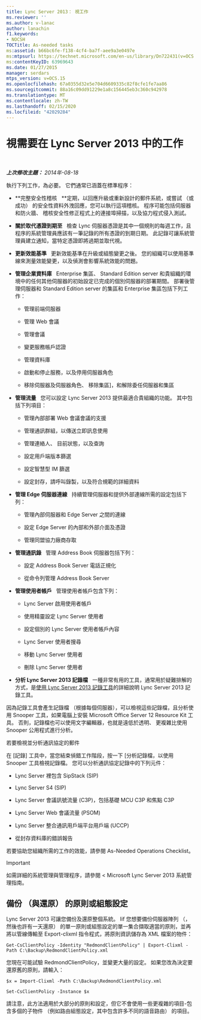 ```yaml
---
title: Lync Server 2013： 視工作
ms.reviewer: ''
ms.author: v-lanac
author: lanachin
f1.keywords:
- NOCSH
TOCTitle: As-needed tasks
ms:assetid: b66bc6fe-f138-4cf4-ba7f-aee9a3e0497e
ms:mtpsurl: https://technet.microsoft.com/en-us/library/Dn722431(v=OCS.15)
ms:contentKeyID: 63969643
ms.date: 01/27/2015
manager: serdars
mtps_version: v=OCS.15
ms.openlocfilehash: 67a0355d32e5e704d6609335c82f8cfe1fe7aa86
ms.sourcegitcommit: 88a16c09dd91229e1a8c156445eb3c360c942978
ms.translationtype: MT
ms.contentlocale: zh-TW
ms.lasthandoff: 02/15/2020
ms.locfileid: "42029284"
---
```

<div data-xmlns="http://www.w3.org/1999/xhtml">

<div class="topic" data-xmlns="http://www.w3.org/1999/xhtml" data-msxsl="urn:schemas-microsoft-com:xslt" data-cs="http://msdn.microsoft.com/">

<div data-asp="http://msdn2.microsoft.com/asp">

# <a name="as-needed-tasks-in-lync-server-2013"></a>視需要在 Lync Server 2013 中的工作

</div>

<div id="mainSection">

<div id="mainBody">

<span> </span>

_**上次修改主題：** 2014年-08-18_

執行下列工作，為必要。 它們通常已涵蓋在標準程序：

  - **完整安全性稽核   **定期，以回應升級或重新設計的郵件系統，或嘗試 （或成功） 的安全性資料外洩回應，您可以執行這項稽核。 程序可能包括伺服器和防火牆、 稽核安全性修正程式上的連接埠掃描，以及協力程式侵入測試。

  - **關於取代憑證到期至**   檢查 Lync 伺服器憑證是其中一個規則的每週工作，且程序的系統管理員應該有一筆記錄的所有憑證的到期日期。 此記錄可讓系統管理員建立通知，當特定憑證即將過期並取代視。

  - **更新效能基準**   更新效能基準在升級或組態變更之後。 您的組織可以使用基準線來測量效能變更，以及偵測會影響系統效能的問題。

  - **管理企業資料庫**   Enterprise 集區、 Standard Edition server 和貴組織的環境中的任何其他伺服器的初始設定已完成的個別伺服器的部署期間。 部署後管理伺服器和 Standard Edition server 的集區和 Enterprise 集區包括下列工作：
    
      - 管理前端伺服器
    
      - 管理 Web 會議
    
      - 管理會議
    
      - 變更服務帳戶認證
    
      - 管理資料庫
    
      - 啟動和停止服務，以及停用伺服器角色
    
      - 移除伺服器及伺服器角色、 移除集區]，和解除委任伺服器和集區

  - **管理流量**   您可以設定 Lync Server 2013 提供最適合貴組織的功能。 其中包括下列項目：
    
      - 管理內部部署 Web 會議會議的支援
    
      - 管理通訊群組，以傳送立即訊息使用
    
      - 管理連絡人、 目前狀態，以及查詢
    
      - 設定用戶端版本篩選
    
      - 設定智慧型 IM 篩選
    
      - 設定封存，請呼叫錄製，以及符合規範的詳細資料

  - **管理 Edge 伺服器連線**   持續管理伺服器和提供外部連線所需的設定包括下列：
    
      - 管理內部伺服器和 Edge Server 之間的連線
    
      - 設定 Edge Server 的內部和外部介面及憑證
    
      - 管理同盟協力廠商存取

  - **管理通訊錄**   管理 Address Book 伺服器包括下列：
    
      - 設定 Address Book Server 電話正規化
    
      - 從命令列管理 Address Book Server

  - **管理使用者帳戶**   管理使用者帳戶包含下列：
    
      - Lync Server 啟用使用者帳戶
    
      - 使用精靈設定 Lync Server 使用者
    
      - 設定個別的 Lync Server 使用者帳戶內容
    
      - Lync Server 使用者搜尋
    
      - 移動 Lync Server 使用者
    
      - 刪除 Lync Server 使用者

  - **分析 Lync Server 2013 記錄檔**   一種非常有用的工具，通常用於疑難排解的方式，是[使用 Lync Server 2013 記錄工具](http://technet.microsoft.com/library/gg558599.aspx)的詳細說明 Lync Server 2013 記錄工具。

因為記錄工具會產生記錄檔 （根據每個伺服器），可以檢視這些記錄檔，且分析使用 Snooper 工具，如果電腦上安裝 Microsoft Office Server 12 Resource Kit 工具。 否則，記錄檔也可以使用文字編輯器，也就是遠低於透明、 更複雜比使用 Snooper 公用程式進行分析。

若要檢視並分析通訊協定的郵件

在 [記錄] 工具中，當您結束偵錯工作階段，按一下 [分析記錄檔，以使用 Snooper 工具檢視記錄檔。 您可以分析通訊協定記錄中的下列元件：

  - Lync Server 裡包含 SipStack (SIP)

  - Lync Server S4 (SIP)

  - Lync Server 會議訊號流量 (C3P)，包括基礎 MCU C3P 和焦點 C3P

  - Lync Server Web 會議流量 (PSOM)

  - Lync Server 整合通訊用戶端平台用戶端 (UCCP)

  - 從封存資料庫的錯誤報告

若要協助您組織所需的工作的效能，請參閱 As-Needed Operations Checklist。

<div>


> [!IMPORTANT]  
> 如需詳細的系統管理與管理程序，請參閱 < Microsoft Lync Server 2013 系統管理指南。



</div>

<div>

## <a name="backup-and-restore-policies-or-configuration-settings"></a>備份 （與還原） 的原則或組態設定

Lync Server 2013 可讓您備份及還原整個系統。 Iif 您想要備份伺服器陣列 （，然後也許有一天還原） 的單一原則或組態設定的單一集合擷取適當的原則，並再將以管線傳輸至 Export-clixml 指令程式，將原則資訊儲存為 XML 檔案的物件：

`Get-CsClientPolicy -Identity "RedmondClientPolicy" | Export-Clixml -Path C:\Backup\RedmondClientPolicy.xml`

您現在可能試驗 RedmondClientPolicy，並變更大量的設定。 如果您改為決定要還原舊的原則，請輸入：

`$x = Import-Clixml -Path C:\Backup\RedmondClientPolicy.xml`

`Set-CsClientPolicy -Instance $x`

請注意，此方法適用於大部分的原則和設定，但它不會使用一些更複雜的項目-包含多個的子物件 （例如路由組態設定，其中包含許多不同的語音路由） 的項目。

</div>

</div>

<span> </span>

</div>

</div>

</div>

